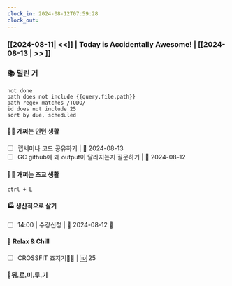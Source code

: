 ```yaml
---
clock_in: 2024-08-12T07:59:28
clock_out:
---
```

### [[2024-08-11| <<]] | **Today is Accidentally Awesome!** | [[2024-08-13 | >> ]]

### 📚 밀린 거
```tasks
not done 
path does not include {{query.file.path}}
path regex matches /TODO/
id does not include 25
sort by due, scheduled
```

#### 🤦‍♂️ 개쩌는 인턴 생활
- [ ] 랩세미나 코드 공유하기 | 📅 2024-08-13 
- [ ] GC github에 왜 output이 달라지는지 질문하기 | 📅 2024-08-12 

#### 👨‍🏫 개쩌는 조교 생활
`ctrl + L`

#### 🏭 생산적으로 살기
- [ ] 14:00 | 수강신청 | 📅 2024-08-12 🔺 

#### 🍻 Relax & Chill 
- [ ] CROSSFIT 죠지기🏋️‍♀️ | 🆔 25


#### 💨뒤.로.미.루.기
